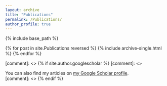 ```yaml
---
layout: archive
title: "Publications"
permalink: /Publications/
author_profile: true
---
```



{% include base_path %}

{% for post in site.Publications reversed %}
  {% include archive-single.html %}
{% endfor %}



[comment]: <>  {% if site.author.googlescholar %}
[comment]: <>   <div class="wordwrap">You can also find my articles on <a href="{{site.author.googlescholar}}">my Google Scholar profile</a>.</div>
[comment]: <>  {% endif %}